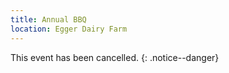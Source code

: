 ```yaml
---
title: Annual BBQ
location: Egger Dairy Farm
---
```


This event has been cancelled.
{: .notice--danger}

